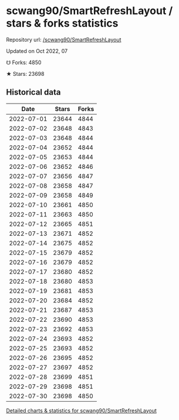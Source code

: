 # scwang90/SmartRefreshLayout / stars & forks statistics

Repository url: [/scwang90/SmartRefreshLayout](https://github.com/scwang90/SmartRefreshLayout)

Updated on Oct 2022, 07

☋ Forks: 4850

★ Stars: 23698

## Historical data
| Date | Stars | Forks |
|------|-------|-------|
| 2022-07-01 | 23644 | 4844 | 
| 2022-07-02 | 23648 | 4843 | 
| 2022-07-03 | 23648 | 4844 | 
| 2022-07-04 | 23652 | 4844 | 
| 2022-07-05 | 23653 | 4844 | 
| 2022-07-06 | 23652 | 4846 | 
| 2022-07-07 | 23656 | 4847 | 
| 2022-07-08 | 23658 | 4847 | 
| 2022-07-09 | 23658 | 4849 | 
| 2022-07-10 | 23661 | 4850 | 
| 2022-07-11 | 23663 | 4850 | 
| 2022-07-12 | 23665 | 4851 | 
| 2022-07-13 | 23671 | 4852 | 
| 2022-07-14 | 23675 | 4852 | 
| 2022-07-15 | 23679 | 4852 | 
| 2022-07-16 | 23679 | 4852 | 
| 2022-07-17 | 23680 | 4852 | 
| 2022-07-18 | 23680 | 4853 | 
| 2022-07-19 | 23681 | 4853 | 
| 2022-07-20 | 23684 | 4852 | 
| 2022-07-21 | 23687 | 4853 | 
| 2022-07-22 | 23690 | 4853 | 
| 2022-07-23 | 23692 | 4853 | 
| 2022-07-24 | 23693 | 4852 | 
| 2022-07-25 | 23693 | 4852 | 
| 2022-07-26 | 23695 | 4852 | 
| 2022-07-27 | 23697 | 4852 | 
| 2022-07-28 | 23699 | 4851 | 
| 2022-07-29 | 23698 | 4851 | 
| 2022-07-30 | 23698 | 4850 | 


[Detailed charts & statistics for scwang90/SmartRefreshLayout](https://reviewgithub.com/rep/scwang90/SmartRefreshLayout)
